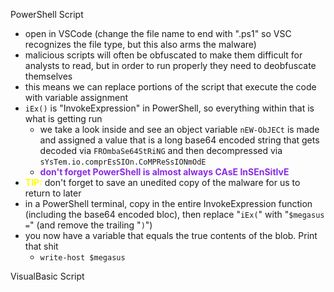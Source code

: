 PowerShell Script
- open in VSCode (change the file name to end with ".ps1" so VSC recognizes the file type, but this also arms the malware)
- malicious scripts will often be obfuscated to make them difficult for analysts to read, but in order to run properly they need to deobfuscate themselves
- this means we can replace portions of the script that execute the code with variable assignment
- `iEx()` is "InvokeExpression" in PowerShell, so everything within that is what is getting run
	- we take a look inside and see an object variable `nEW-ObJECt` is made and assigned a value that is a long base64 encoded string that gets decoded via `FROmbaSe64StRiNG` and then decompressed via `sYsTem.io.comprEsSIOn.CoMPReSsIONmOdE`
	- <span style="color:blueviolet;font-weight:bold">don't forget PowerShell is almost always CAsE InSEnSitIvE</span> 
- <span style="color:yellow;font-weight:bold">TIP:</span> don't forget to save an unedited copy of the malware for us to return to later
- in a PowerShell terminal, copy in the entire InvokeExpression function (including the base64 encoded bloc), then replace "`iEx(`" with "`$megasus =`" (and remove the trailing "`)`")
- you now have a variable that equals the true contents of the blob.  Print that shit
	- `write-host $megasus`

VisualBasic Script
